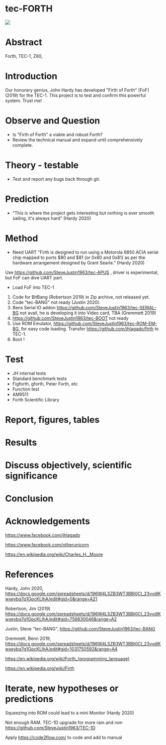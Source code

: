 # tec-FORTH

![](https://github.com/SteveJustin1963/tec-FORTH/blob/master/forth3d-1.png)

# Abstract
Forth, TEC-1, Z80, 

# Introduction 

Our honorary genius, John Hardy has developed "Firth of Forth" [FoF] (2019) for the TEC-1. This project is to test and confirm this powerful system. Trust me!

# Observe and Question 
* Is "Firth of Forth" a viable and robust Forth?
* Review the technical manual and expand until comprehensively complete.

 
# Theory - testable
* Test and report any bugs back through git. 


# Prediction
* "This is where the project gets interesting but nothing is ever smooth sailing, it's always hard" (Hardy 2020)

# Method 

* Need UART
"Firth is designed to run using a Motorola 6850 ACIA serial chip mapped to ports $80 and $81 (or 0x80 and 0x81) as per the hardware arrangement designed by Grant Searle." (Hardy 2020)

Use https://github.com/SteveJustin1963/tec-APUS , driver is experimental, but FoF can dive UART part.

* Load FoF into TEC-1
1. Code for BitBang (Robertson 2019) in Zip archive, not released yet. 
2. Code "tec-BANG" not ready (Justin 2020).
3. Bens Serial IO addon https://github.com/SteveJustin1963/tec-SERIAL-BG not avail, he is developing it into Video card, TBA (Gremmett 2019)
4. https://github.com/SteveJustin1963/tec-BOOT not ready
5. Use ROM Emulator, https://github.com/SteveJustin1963/tec-ROM-EM-BG, for easy code loading. Transfer https://github.com/jhlagado/firth
to TEC-1.
6. Boot !

# Test
* JH internal tests
* Standard benchmark tests  
* Figforth, gforth, Peter Forth, etc
* Function test
* AM9511
* Forth Scientific Library

# Report, figures, tables

# Results

# Discuss objectively, scientific significance 

# Conclusion 

# Acknowledgements

https://www.facebook.com/jhlagado

https://www.facebook.com/otherunicorn

https://en.wikipedia.org/wiki/Charles_H._Moore

# References

Hardy, John 2020, https://docs.google.com/spreadsheets/d/196W4LSZB3WT3BBj0CI_23vvdlKwxeybq7q1GpcKLlhA/edit#gid=0&range=A21

Robertson, Jim (2019) https://docs.google.com/spreadsheets/d/196W4LSZB3WT3BBj0CI_23vvdlKwxeybq7q1GpcKLlhA/edit#gid=756830046&range=A2 

Justin, Steve "tec-BANG", https://github.com/SteveJustin1963/tec-BANG

Gremmett, Benn 2019, https://docs.google.com/spreadsheets/d/196W4LSZB3WT3BBj0CI_23vvdlKwxeybq7q1GpcKLlhA/edit#gid=1031750592&range=A4

https://en.wikipedia.org/wiki/Forth_(programming_language)

https://en.wikipedia.org/wiki/Firth

# Iterate, new hypotheses or predictions

Squeezing into ROM could lead to a mini Monitor (Hardy 2020)

Not enough RAM. TEC-1D upgrade for more ram and rom
https://github.com/SteveJustin1963/TEC-1D

Apply https://code2flow.com/ to code and add to manual



